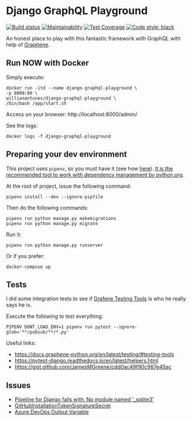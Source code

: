 # Django GraphQL Playground

[![Build status](https://vsrm.dev.azure.com/willianantunes/_apis/public/Release/badge/5674f3e0-ef67-4b72-9d1b-1baf81d589c7/1/6)](https://vsrm.dev.azure.com/willianantunes/_apis/public/Release/badge/5674f3e0-ef67-4b72-9d1b-1baf81d589c7/1/6)
[![Maintainability](https://api.codeclimate.com/v1/badges/90f0ed08e9d576f7c602/maintainability)](https://codeclimate.com/github/willianantunes/django-graphql-playground/maintainability)
[![Test Coverage](https://api.codeclimate.com/v1/badges/90f0ed08e9d576f7c602/test_coverage)](https://codeclimate.com/github/willianantunes/django-graphql-playground/test_coverage)
[![Code style: black](https://img.shields.io/badge/code%20style-black-000000.svg)](https://github.com/ambv/black)

An honest place to play with this fantastic framework with GraphQL with help of [Graphene](https://github.com/graphql-python/graphene).

## Run NOW with Docker

Simply execute:

    docker run -itd --name django-graphql-playground \
    -p 8000:80 \
    willianantunes/django-graphql-playground \
    /bin/bash /app/start.sh

Access on your browser: http://localhost:8000/admin/

See the logs:

    docker logs -f django-graphql-playground

## Preparing your dev environment

This project uses `pipenv`, so you must have it (see how [here](https://pipenv.readthedocs.io/en/latest/#install-pipenv-today)). [It is the recommended tool to work with dependency management by python.org](https://packaging.python.org/guides/tool-recommendations/).

At the root of project, issue the following command:

    pipenv install --dev --ignore-pipfile

Then do the following commands:

    pipenv run python manage.py makemigrations
    pipenv run python manage.py migrate

Run it:

    pipenv run python manage.py runserver
    
Or if you prefer:

    docker-compose up

## Tests

I did some integration tests to see if [Grafene Testing Tools](https://docs.graphene-python.org/en/latest/testing/#testing-tools) is who he really says he is.

Execute the following to test everything:

    PIPENV_DONT_LOAD_ENV=1 pipenv run pytest --ignore-glob='**/pubsub/**/*.py' 

Useful links:

- https://docs.graphene-python.org/en/latest/testing/#testing-tools
- https://pytest-django.readthedocs.io/en/latest/helpers.html
- https://gist.github.com/JamesMGreene/cdd0ac49f90c987e45ac

## Issues

- [Pipeline for Django fails with: No module named '_sqlite3'](https://developercommunity.visualstudio.com/content/problem/574733/pipeline-for-django-fails-with-no-module-named-sql.html)
- [GitHubInstallationTokenSignatureSecret](https://developercommunity.visualstudio.com/content/problem/564582/githubinstallationtokensignaturesecret-does-not-ex.html)
- [Azure DevOps Output Variable](https://github.com/microsoft/azure-pipelines-agent/blob/master/docs/preview/outputvariable.md)
